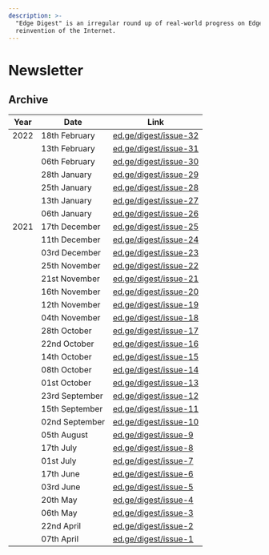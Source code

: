 ```yaml
---
description: >-
  "Edge Digest" is an irregular round up of real-world progress on Edge's
  reinvention of the Internet.
---
```


# Newsletter

## Archive

| Year | Date           | Link                                                   |
| ---- | -------------- | ------------------------------------------------------ |
| 2022 | 18th February  | [ed.ge/digest/issue-32](https://ed.ge/digest/issue-32) |
|      | 13th February  | [ed.ge/digest/issue-31](https://ed.ge/digest/issue-31) |
|      | 06th February  | [ed.ge/digest/issue-30](https://ed.ge/digest/issue-30) |
|      | 28th January   | [ed.ge/digest/issue-29](https://ed.ge/digest/issue-29) |
|      | 25th January   | [ed.ge/digest/issue-28](https://ed.ge/digest/issue-28) |
|      | 13th January   | [ed.ge/digest/issue-27](https://ed.ge/digest/issue-27) |
|      | 06th January   | [ed.ge/digest/issue-26](https://ed.ge/digest/issue-26) |
| 2021 | 17th December  | [ed.ge/digest/issue-25](https://ed.ge/digest/issue-25) |
|      | 11th December  | [ed.ge/digest/issue-24](https://ed.ge/digest/issue-24) |
|      | 03rd December  | [ed.ge/digest/issue-23](https://ed.ge/digest/issue-23) |
|      | 25th November  | [ed.ge/digest/issue-22](https://ed.ge/digest/issue-22) |
|      | 21st November  | [ed.ge/digest/issue-21](https://ed.ge/digest/issue-21) |
|      | 16th November  | [ed.ge/digest/issue-20](https://ed.ge/digest/issue-20) |
|      | 12th November  | [ed.ge/digest/issue-19](https://ed.ge/digest/issue-19) |
|      | 04th November  | [ed.ge/digest/issue-18](https://ed.ge/digest/issue-18) |
|      | 28th October   | [ed.ge/digest/issue-17](https://ed.ge/digest/issue-17) |
|      | 22nd October   | [ed.ge/digest/issue-16](https://ed.ge/digest/issue-16) |
|      | 14th October   | [ed.ge/digest/issue-15](https://ed.ge/digest/issue-15) |
|      | 08th October   | [ed.ge/digest/issue-14](https://ed.ge/digest/issue-14) |
|      | 01st October   | [ed.ge/digest/issue-13](https://ed.ge/digest/issue-13) |
|      | 23rd September | [ed.ge/digest/issue-12](https://ed.ge/digest/issue-12) |
|      | 15th September | [ed.ge/digest/issue-11](https://ed.ge/digest/issue-11) |
|      | 02nd September | [ed.ge/digest/issue-10](https://ed.ge/digest/issue-10) |
|      | 05th August    | [ed.ge/digest/issue-9](https://ed.ge/digest/issue-9)   |
|      | 17th July      | [ed.ge/digest/issue-8](https://ed.ge/digest/issue-8)   |
|      | 01st July      | [ed.ge/digest/issue-7](https://ed.ge/digest/issue-7)   |
|      | 17th June      | [ed.ge/digest/issue-6](https://ed.ge/digest/issue-6)   |
|      | 03rd June      | [ed.ge/digest/issue-5](https://ed.ge/digest/issue-5)   |
|      | 20th May       | [ed.ge/digest/issue-4](https://ed.ge/digest/issue-4)   |
|      | 06th May       | [ed.ge/digest/issue-3](https://ed.ge/digest/issue-3)   |
|      | 22nd April     | [ed.ge/digest/issue-2](https://ed.ge/digest/issue-2)   |
|      | 07th April     | [ed.ge/digest/issue-1](https://ed.ge/digest/issue-1)   |
